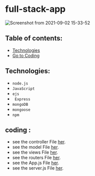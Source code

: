 # full-stack-app

![Screenshot from 2021-09-02 15-33-52](https://user-images.githubusercontent.com/75792175/131855373-7825e2d8-6932-421d-90d3-ccbda5094da3.png)


## Table of contents:

* [Technologies](#technologies)
* [ Go to Coding](#coding)

## Technologies:
-   `node.js`
-   `JavaScript`
-   `ejs`
-  ` Express`
-  `mongoDB`
-  `mongoose`
-  `npm`


## coding :

* see the controller File [her](https://github.com/MerKhadraoui/full-stack-app/blob/main/controller/index.js).
* see the model File  [her](https://github.com/MerKhadraoui/full-stack-app/blob/main/model/user.js).
* see the views File  [her](https://github.com/MerKhadraoui/full-stack-app/blob/main/views/home.ejs).
* see the routers File  [her](https://github.com/MerKhadraoui/full-stack-app/blob/main/routers/employees.js).
* see the App.js File  [her](https://github.com/MerKhadraoui/full-stack-app/blob/main/app.js).
* see the server.js File  [her](https://github.com/MerKhadraoui/full-stack-app/blob/main/server.js).
